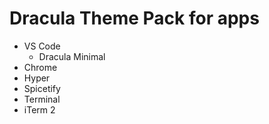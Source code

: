 # Dracula Theme Pack for apps

- VS Code
	- Dracula Minimal
- Chrome
- Hyper
- Spicetify
- Terminal
- iTerm 2
